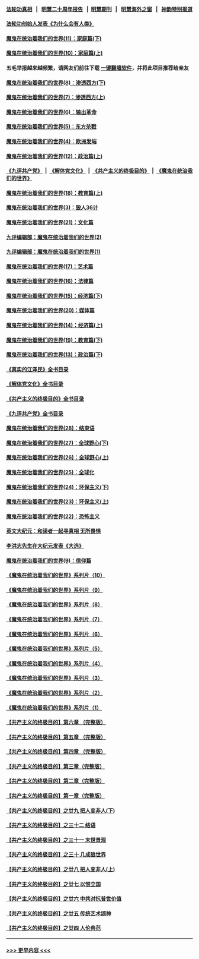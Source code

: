 #### [法轮功真相](https://github.com/gfw-breaker/truth/blob/master/README.md?t=0) &nbsp;&nbsp;|&nbsp;&nbsp; [明慧二十周年报告](https://github.com/gfw-breaker/mh-reports/blob/master/README.md?t=0) &nbsp;&nbsp;|&nbsp;&nbsp;[明慧期刊](https://github.com/gfw-breaker/mh-qikan) &nbsp;&nbsp;|&nbsp;&nbsp; [明慧海外之窗](https://github.com/gfw-breaker/mh-news/blob/master/README.md?t=0) &nbsp;&nbsp;|&nbsp;&nbsp; [神韵特别报道](https://github.com/gfw-breaker/mh-news/blob/master/shenyun.md?t=0)
#### [法轮功创始人发表《为什么会有人类》](../pages/nsc422/n13912117.md?t=03270343) 
#### [魔鬼在统治着我们的世界(11)：家庭篇(下)](../pages/nsc422/n10440961.md?t=03270343) 
#### [魔鬼在统治着我们的世界(10)：家庭篇(上)](../pages/nsc422/n10435448.md?t=03270343) 
#### 五毛举报越来越频繁，请网友们前往下载 [一键翻墙软件](https://github.com/gfw-breaker/ssr-accounts)，并将此项目推荐给亲友
#### [魔鬼在统治着我们的世界(8)：渗透西方(下)](../pages/nsc422/n10429603.md?t=03270343) 
#### [魔鬼在统治着我们的世界(7)：渗透西方(上)](../pages/nsc422/n10426013.md?t=03270343) 
#### [魔鬼在统治着我们的世界(6)：输出革命](../pages/nsc422/n10421536.md?t=03270343) 
#### [魔鬼在统治着我们的世界(5)：东方杀戮](../pages/nsc422/n10417707.md?t=03270343) 
#### [魔鬼在统治着我们的世界(4)：欧洲发端](../pages/nsc422/n10414890.md?t=03270343) 
#### [魔鬼在统治着我们的世界(12)：政治篇(上)](../pages/nsc422/n10444576.md?t=03270343) 
#### [《九评共产党》](https://github.com/begood0513/9ping.md/blob/master/README.md) &nbsp;|&nbsp; [《解体党文化》](../../../../jtdwh.md/blob/master/README.md)  &nbsp;|&nbsp; [《共产主义的终极目的》](../../../../gczydzjmd.md/blob/master/README.md) &nbsp;|&nbsp; [《魔鬼在统治我们的世界》](../../../../mgztzwmdsj.md/blob/master/README.md) 
#### [魔鬼在统治着我们的世界(18)：教育篇(上)](../pages/nsc422/n10526970.md?t=03270343) 
#### [魔鬼在统治着我们的世界(3)：毁人36计](../pages/nsc422/n10411583.md?t=03270343) 
#### [魔鬼在统治着我们的世界(21)：文化篇](../pages/nsc422/n10597706.md?t=03270343) 
#### [九评编辑部：魔鬼在统治着我们的世界(2)](../pages/nsc422/n10410036.md?t=03270343) 
#### [九评编辑部：魔鬼在统治着我们的世界(1)](../pages/nsc422/n10406825.md?t=03270343) 
#### [魔鬼在统治着我们的世界(17)：艺术篇](../pages/nsc422/n10499093.md?t=03270343) 
#### [魔鬼在统治着我们的世界(16)：法律篇](../pages/nsc422/n10485969.md?t=03270343) 
#### [魔鬼在统治着我们的世界(15)：经济篇(下)](../pages/nsc422/n10469975.md?t=03270343) 
#### [魔鬼在统治着我们的世界(20)：媒体篇](../pages/nsc422/n10586579.md?t=03270343) 
#### [魔鬼在统治着我们的世界(14)：经济篇(上)](../pages/nsc422/n10457370.md?t=03270343) 
#### [魔鬼在统治着我们的世界(19)：教育篇(下)](../pages/nsc422/n10564808.md?t=03270343) 
#### [魔鬼在统治着我们的世界(13)：政治篇(下)](../pages/nsc422/n10448270.md?t=03270343) 
#### [《真实的江泽民》全书目录](../pages/nsc422/n13721399.md?t=03270343) 
#### [《解体党文化》全书目录](../pages/nsc422/n13721157.md?t=03270343) 
#### [《共产主义的终极目的》全书目录](../pages/nsc422/n13721048.md?t=03270343) 
#### [《九评共产党》全书目录](../pages/nsc422/n13708085.md?t=03270343) 
#### [魔鬼在统治着我们的世界(28)：结束语](../pages/nsc422/n10936246.md?t=03270343) 
#### [魔鬼在统治着我们的世界(27)：全球野心(下)](../pages/nsc422/n10928319.md?t=03270343) 
#### [魔鬼在统治着我们的世界(26)：全球野心(上)](../pages/nsc422/n10900318.md?t=03270343) 
#### [魔鬼在统治着我们的世界(25)：全球化](../pages/nsc422/n10788205.md?t=03270343) 
#### [魔鬼在统治着我们的世界(24)：环保主义(下)](../pages/nsc422/n10695307.md?t=03270343) 
#### [魔鬼在统治着我们的世界(23)：环保主义(上)](../pages/nsc422/n10688613.md?t=03270343) 
#### [魔鬼在统治着我们的世界(22)：恐怖主义](../pages/nsc422/n10614727.md?t=03270343) 
#### [英文大纪元：和读者一起寻真相 无所畏惧](../pages/nsc422/n12542027.md?t=03270343) 
#### [李洪志先生在大纪元发表《大选》](../pages/nsc422/n12534746.md?t=03270343) 
#### [魔鬼在统治着我们的世界(9)：信仰篇](../pages/nsc422/n10432159.md?t=03270343) 
#### [《魔鬼在统治着我们的世界》系列片（10）](../pages/nsc422/n12292670.md?t=03270343) 
#### [《魔鬼在统治着我们的世界》系列片（9）](../pages/nsc422/n12290859.md?t=03270343) 
#### [《魔鬼在统治着我们的世界》系列片（8）](../pages/nsc422/n12287445.md?t=03270343) 
#### [《魔鬼在统治着我们的世界》系列片（7）](../pages/nsc422/n12283425.md?t=03270343) 
#### [《魔鬼在统治着我们的世界》系列片（6）](../pages/nsc422/n12282314.md?t=03270343) 
#### [《魔鬼在统治着我们的世界》系列片（5）](../pages/nsc422/n12281419.md?t=03270343) 
#### [《魔鬼在统治着我们的世界》系列片（4）](../pages/nsc422/n12274024.md?t=03270343) 
#### [《魔鬼在统治着我们的世界》系列片（3）](../pages/nsc422/n12271322.md?t=03270343) 
#### [《魔鬼在统治着我们的世界》系列片（2）](../pages/nsc422/n12269049.md?t=03270343) 
#### [《魔鬼在统治着我们的世界》系列片（1）](../pages/nsc422/n12267575.md?t=03270343) 
#### [【共产主义的终极目的】第六章 （完整版）](../pages/nsc422/n11428913.md?t=03270343) 
#### [【共产主义的终极目的】第五章 （完整版）](../pages/nsc422/n11428912.md?t=03270343) 
#### [【共产主义的终极目的】第四章 （完整版）](../pages/nsc422/n11428907.md?t=03270343) 
#### [【共产主义的终极目的】第三章（完整版）](../pages/nsc422/n11428848.md?t=03270343) 
#### [【共产主义的终极目的】第二章（完整版）](../pages/nsc422/n11428831.md?t=03270343) 
#### [【共产主义的终极目的】第一章（完整版）](../pages/nsc422/n11417651.md?t=03270343) 
#### [【共产主义的终极目的】之廿九 把人变非人(下)](../pages/nsc422/n11344140.md?t=03270343) 
#### [【共产主义的终极目的】之三十二 结语](../pages/nsc422/n11360535.md?t=03270343) 
#### [【共产主义的终极目的】之三十一 末世景观](../pages/nsc422/n11351129.md?t=03270343) 
#### [【共产主义的终极目的】之三十 几成狼世界](../pages/nsc422/n11348280.md?t=03270343) 
#### [【共产主义的终极目的】之廿八 把人变非人(上)](../pages/nsc422/n11340492.md?t=03270343) 
#### [【共产主义的终极目的】之廿七 以恨立国](../pages/nsc422/n11336944.md?t=03270343) 
#### [【共产主义的终极目的】之廿六 中共对抗普世价值](../pages/nsc422/n11324785.md?t=03270343) 
#### [【共产主义的终极目的】之廿五 传统艺术颂神](../pages/nsc422/n11296396.md?t=03270343) 
#### [【共产主义的终极目的】之廿四 人伦典范](../pages/nsc422/n11296397.md?t=03270343) 

----
#### [ >>> 更早内容 <<< ](../indexes/nsc422-earlier.md)
